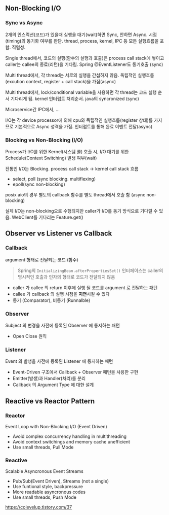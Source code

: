 ## Non-Blocking I/O
### Sync vs Async
2개의 인스럭션(코드)가 있을때 실행을 대기(wait)하면 Sync, 안하면 Async. 시점(timing)의 동기화 여부를 판단. thread, process, kernel, IPC 등 모든 실행흐름을 포함. 직렬성.

Single thread에서, 코드의 실행(함수의 실행과 호출)은 process call stack에 쌓이고 caller는 callee의 종료(리턴)을 기다림. Spring @EventListener도 동기호출 (sync)

Multi thread에서, 각 thread는 서로의 실행을 간섭하지 않음. 독립적인 실행흐름(excution context, register + call stack)을 가짐(async)

Multi thread에서, lock/conditional variable을 사용하면 각 thread는 코드 실행 순서 기다리게 됨. kernel 인터럽트 처리순서. java의 syncronized (sync)

Microservice간 IPC에서, ...

I/O는 각 device processor에 의해 cpu와 독립적인 실행흐름(register 상태)를 가지므로 기본적으로 Async 성격을 가짐. 인터럽트를 통해 완료 이벤트 전달(async)
### Blocking vs Non-Blocking (I/O)
Process가 I/O를 위한 Kernel(시스템 콜) 호출 시, I/O 대기를 위한 Schedule(Context Switching) 발생 여부(wait)

전통인 I/O는 Blocking. process call stack -> kernel call stack 흐름
- select, poll (sync blocking. multiflexing)
- epoll(sync non-blocking)

posix aio의 경우 별도의 callback 함수를 별도 thread에서 호출 함 (async non-blocking)

실제 I/O는 non-blocking으로 수행되지만 caller가 I/O를 동기 방식으로 기다릴 수 있음. WebClient를 기다리는 Feature.get()
## Observer vs Listener vs Callback

### Callback
~~argument 형태로 전달되는 코드 (함수)~~
> Spring의 `InitializingBean.afterPropertiesSet()` 인터페이스는 caller의 명시적인 호출과 인자의 형태로 코드가 전달되지 않음
- caller 가 callee 의 return 이후에 실행 될 코드를 argument 로 전달하는 패턴
- callee 가 callback 의 실행 시점을 **지연**시킬 수 있다
- 동기 (Comparator), 비동기 (Runnalble)

### Observer
Subject 의 변경을 사전에 등록된 Observer 에 통지하는 패턴
- Open Close 원칙

### Listener
Event 의 발생을 사전에 등록된 Listener 에 통지하는 패턴
- Event-Driven 구조에서 Callback + Observer 패턴을 사용한 구현
- Emitter(발생)과 Handler(처리)를 분리
- Callback 의 Argument Type 에 대한 설계  

## Reactive vs Reactor Pattern
### Reactor
Event Loop with Non-Blocking I/O (Event Driven)
- Avoid complex concurrency handling in multithreading
- Avoid context switchings and memory cache unefficient
- Use small threads, Pull Mode
### Reactive
Scalable Asyncronous Event Streams
- Pub/Sub(Event Driven), Streams (not a single)
- Use funtional style, backpressure
- More readable asyncronous codes
- Use small threads, Push Mode

https://colevelup.tistory.com/37